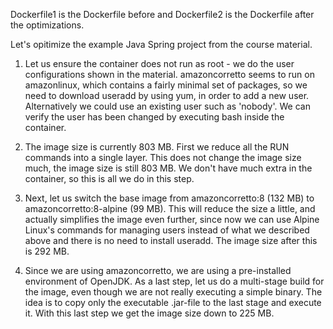 Dockerfile1 is the Dockerfile before and Dockerfile2 is the Dockerfile after the optimizations.

Let's opitimize the example Java Spring project from the course material. 

1. Let us ensure the container does not run as root - we do the user configurations shown in the material. amazoncorretto seems to run on amazonlinux, which contains a fairly minimal set of packages, so we need to download useradd by using yum, in order to add a new user. Alternatively we could use an existing user such as 'nobody'. We can verify the user has been changed by executing bash inside the container.

2. The image size is currently 803 MB. First we reduce all the RUN commands into a single layer. This does not change the image size much, the image size is still 803 MB. We don't have much extra in the container, so this is all we do in this step.

3. Next, let us switch the base image from amazoncorretto:8 (132 MB) to amazoncorretto:8-alpine (99 MB). This will reduce the size a little, and actually simplifies the image even further, since now we can use Alpine Linux's commands for managing users instead of what we described above and there is no need to install useradd. The image size after this is 292 MB.

4. Since we are using amazoncorretto, we are using a pre-installed environment of OpenJDK. As a last step, let us do a multi-stage build for the image, even though we are not really executing a simple binary. The idea is to copy only the executable .jar-file to the last stage and execute it. With this last step we get the image size down to 225 MB.
